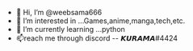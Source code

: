 - 👋 Hi, I’m @weebsama666
- 👀 I’m interested in ...Games,anime,manga,tech,etc.
- 🌱 I’m currently learning ...python
- 📫reach me through discord -- 𝙆𝙐𝙍𝘼𝙈𝘼#4424
